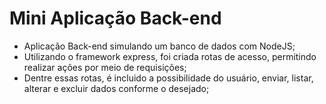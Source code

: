# Mini Aplicação Back-end

* Aplicação Back-end simulando um banco de dados com NodeJS;
* Utilizando o framework express, foi criada rotas de acesso, permitindo realizar ações por meio de requisições;
* Dentre essas rotas, é incluido a possibilidade do usuário, enviar, listar, alterar e excluir dados conforme o desejado;

